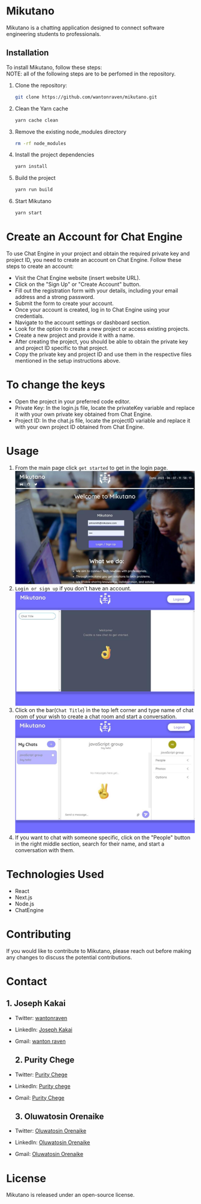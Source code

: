 # Mikutano

Mikutano is a chatting application designed to connect software engineering students to professionals.

## Installation

To install Mikutano, follow these steps:
<br><span>NOTE:<span> all of the following steps are to be perfomed in the repository.
1. Clone the repository:
   ```bash
   git clone https://github.com/wantonraven/mikutano.git
   ```
2. Clean the Yarn cache
   ```bash
   yarn cache clean
   ```
3. Remove the existing node_modules directory
   ```bash
   rm -rf node_modules
   ```
4. Install the project dependencies
   ```bash
   yarn install
   ```
5. Build the project
   ```bash
   yarn run build
   ```
6. Start Mikutano
   ```bash
   yarn start
   ```
# Create an Account for Chat Engine
To use Chat Engine in your project and obtain the required private key and project ID, you need to create an account on Chat Engine. Follow these steps to create an account:
- Visit the Chat Engine website (insert website URL).
- Click on the "Sign Up" or "Create Account" button.
- Fill out the registration form with your details, including your email address and a strong password.
- Submit the form to create your account.
- Once your account is created, log in to Chat Engine using your credentials.
- Navigate to the account settings or dashboard section.
- Look for the option to create a new project or access existing projects.
- Create a new project and provide it with a name.
- After creating the project, you should be able to obtain the private key and project ID specific to that project.
- Copy the private key and project ID and use them in the respective files mentioned in the setup instructions above.


# To change the keys
- Open the project in your preferred code editor.
- Private Key: In the login.js file, locate the privateKey variable and replace it with your own private key obtained from Chat Engine.
- Project ID: In the chat.js file, locate the projectID variable and replace it with your own project ID obtained from Chat Engine.
   
# Usage
1. From the main page click `get started` to get in the login page.
  ![Mikutano](public/p4.png)
2. `Login or sign up` if you don't have an account.
  ![Mikutano](public/p1.png)
3. Click on the bar(`Chat Title`) in the top left corner and type name of chat room of your wish to create a chat room and start a conversation.
  ![Mikutano](public/p2.png)
4. If you want to chat with someone specific, click on the "People" button in the right middle section, search for their name, and start a conversation with them.

# Technologies Used
- React
- Next.js
- Node.js
- ChatEngine
  
# Contributing
  If you would like to contribute to Mikutano, please reach out before making any changes to discuss the potential contributions.
 
# Contact
  
  ## 1. Joseph Kakai 
- Twitter: [wantonraven](https://twitter.com/wantonraven)
- LinkedIn: [Joseph Kakai](https://www.linkedin.com/in/joseph-kakai-041a96140/)
- Gmail: [wanton raven](mailto:josephngalu96@gmail.com)
  
  ## 2. Purity Chege
- Twitter: [Purity Chege](https://twitter.com/Khai_Purity01)
- LinkedIn: [Purity chege](https://www.linkedin.com/in/purity-chege-99302b22b/)
- Gmail: [Purity Chege](mailto:shishchei@gmail.com)
  
  ## 3. Oluwatosin Orenaike
- Twitter: [Oluwatosin Orenaike](https://twitter.com/otomisin)
- LinkedIn: [Oluwatosin Orenaike](https://www.linkedin.com/in/otomisin/)
- Gmail: [Oluwatosin Orenaike](mailto:orenaiket@yahoo.com)
  
# License
  Mikutano is released under an open-source license.
